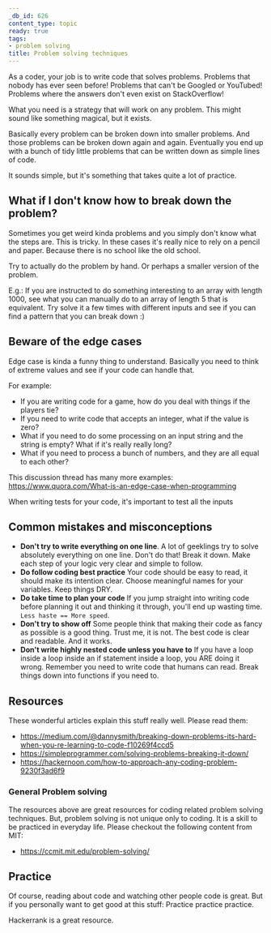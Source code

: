 ```yaml
---
_db_id: 626
content_type: topic
ready: true
tags:
- problem solving
title: Problem solving techniques
---
```


As a coder, your job is to write code that solves problems. Problems that nobody has ever seen before! Problems that can't be Googled or YouTubed! Problems where the answers don't even exist on StackOverflow!

What you need is a strategy that will work on any problem. This might sound like something magical, but it exists.

Basically every problem can be broken down into smaller problems. And those problems can be broken down again and again. Eventually you end up with a bunch of tidy little problems that can be written down as simple lines of code.

It sounds simple, but it's something that takes quite a lot of practice.

## What if I don't know how to break down the problem?

Sometimes you get weird kinda problems and you simply don't know what the steps are. This is tricky. In these cases it's really nice to rely on a pencil and paper. Because there is no school like the old school.

Try to actually do the problem by hand. Or perhaps a smaller version of the problem.

E.g.: If you are instructed to do something interesting to an array with length 1000, see what you can manually do to an array of length 5 that is equivalent. Try solve it a few times with different inputs and see if you can find a pattern that you can break down :)

## Beware of the edge cases

Edge case is kinda a funny thing to understand. Basically you need to think of extreme values and see if your code can handle that.

For example:

- If you are writing code for a game, how do you deal with things if the players tie?
- If you need to write code that accepts an integer, what if the value is zero?
- What if you need to do some processing on an input string and the string is empty? What if it's really really long?
- What if you need to process a bunch of numbers, and they are all equal to each other?

This discussion thread has many more examples: https://www.quora.com/What-is-an-edge-case-when-programming

When writing tests for your code, it's important to test all the inputs

## Common mistakes and misconceptions

- **Don't try to write everything on one line**. A lot of geeklings try to solve absolutely everything on one line. Don't do that! Break it down. Make each step of your logic very clear and simple to follow.
- **Do follow coding best practice** Your code should be easy to read, it should make its intention clear. Choose meaningful names for your variables. Keep things DRY.
- **Do take time to plan your code** If you jump straight into writing code before planning it out and thinking it through, you'll end up wasting time. `Less haste == More speed`.
- **Don't try to show off** Some people think that making their code as fancy as possible is a good thing. Trust me, it is not. The best code is clear and readable. And it works.
- **Don't write highly nested code unless you have to** If you have a loop inside a loop inside an if statement inside a loop, you ARE doing it wrong. Remember you need to write code that humans can read. Break things down into functions if you need to.

## Resources

These wonderful articles explain this stuff really well. Please read them:

- https://medium.com/@dannysmith/breaking-down-problems-its-hard-when-you-re-learning-to-code-f10269f4ccd5
- https://simpleprogrammer.com/solving-problems-breaking-it-down/
- https://hackernoon.com/how-to-approach-any-coding-problem-9230f3ad6f9

### General Problem solving

The resources above are great resources for coding related problem solving techniques. But, problem solving is not unique only to coding. It is a skill to be practiced in everyday life. Please checkout the following content from MIT:

- https://ccmit.mit.edu/problem-solving/

## Practice

Of course, reading about code and watching other people code is great. But if you personally want to get good at this stuff: Practice practice practice.

Hackerrank is a great resource.
